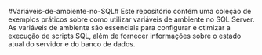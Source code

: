 #Variáveis-de-ambiente-no-SQL#
Este repositório contém uma coleção de exemplos práticos sobre como utilizar variáveis de ambiente no SQL Server. As variáveis de ambiente são essenciais para configurar e otimizar a execução de scripts SQL, além de fornecer informações sobre o estado atual do servidor e do banco de dados.
